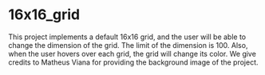 # 16x16_grid
This project implements a default 16x16 grid, and the user will be able to change the dimension of the grid. The limit of the dimension is 100. Also, when the user hovers over each grid, the grid will change its color. We give credits to Matheus Viana for providing the background image of the project.